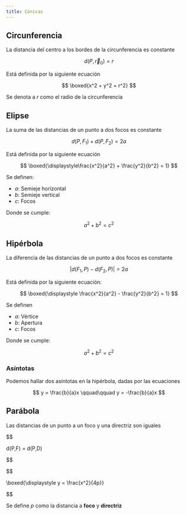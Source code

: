 ```yaml
---
title: Cónicas
---
```


## Circunferencia

La distancia del centro a los bordes de la circunferencia es constante

$$
d(P, \vec r_0) = r
$$

Está definida por la siguiente ecuación

$$
\boxed{x^2 + y^2 = r^2}
$$

Se denota a $r$ como el radio de la circunferencia

## Elipse

La suma de las distancias de un punto a dos focos es constante

$$
d(P,F_1) + d(P,F_2) = 2a
$$

Está definida por la siguiente ecuación

$$
\boxed{\displaystyle\frac{x^2}{a^2} + \frac{y^2}{b^2} = 1}
$$

Se definen:

- $a$: Semieje horizontal
- $b$: Semieje vertical
- $c$: Focos

Donde se cumple:

$$
a^2 + b^2 = c^2
$$

## Hipérbola

La diferencia de las distancias de un punto a dos focos es constante

$$
|d(F_1, P) - d(F_2,P)| = 2a
$$

Está definida por la siguiente ecuación:

$$
\boxed{\displaystyle \frac{x^2}{a^2} - \frac{y^2}{b^2} = 1}
$$

Se definen

- $a$: Vértice
- $b$: Apertura
- $c$: Focos

Donde se cumple:

$$
a^2 + b^2 = c^2
$$

### Asíntotas

Podemos hallar dos asíntotas en la hipérbola, dadas por las ecuaciones

$$
y = \frac{b}{a}x
\qquad\qquad
y = -\frac{b}{a}x
$$

## Parábola

Las distancias de un punto a un foco y una directriz son iguales

$$

d(P,F) = d(P,D)

$$

$$

\boxed{\displaystyle y = \frac{x^2}{4p}}

$$

Se define $p$ como la distancia a **foco** y **directriz**
